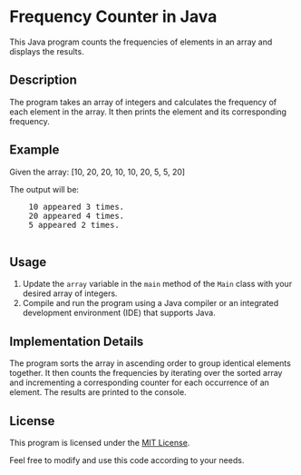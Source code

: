 <h1>Frequency Counter in Java</h1>

  <p>This Java program counts the frequencies of elements in an array and displays the results.</p>

   <h2>Description</h2>

   <p>The program takes an array of integers and calculates the frequency of each element in the array. It then prints the element and its corresponding frequency.</p>

   <h2>Example</h2>

   <p>Given the array: [10, 20, 20, 10, 10, 20, 5, 5, 20]</p>

   <p>The output will be:</p>

  <pre>
    10 appeared 3 times.
    20 appeared 4 times.
    5 appeared 2 times.
    </pre>

   <h2>Usage</h2>

   <ol>
        <li>Update the <code>array</code> variable in the <code>main</code> method of the <code>Main</code> class with your desired array of integers.</li>
        <li>Compile and run the program using a Java compiler or an integrated development environment (IDE) that supports Java.</li>
    </ol>

   <h2>Implementation Details</h2>

   <p>The program sorts the array in ascending order to group identical elements together. It then counts the frequencies by iterating over the sorted array and incrementing a corresponding counter for each occurrence of an element. The results are printed to the console.</p>

   <h2>License</h2>

   <p>This program is licensed under the <a href="LICENSE">MIT License</a>.</p>

  <p>Feel free to modify and use this code according to your needs.</p>
